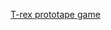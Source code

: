 [T-rex prototape game](https://fabacademy.org/2020/labs/barcelona/students/david-prieto/assignments/week16/)
